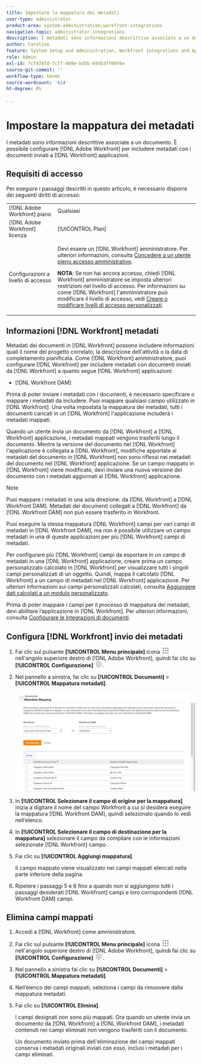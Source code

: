 ```yaml
---
title: Impostare la mappatura dei metadati
user-type: administrator
product-area: system-administration;workfront-integrations
navigation-topic: administrator-integrations
description: I metadati sono informazioni descrittive associate a un documento. È possibile configurare [!DNL Adobe Workfront] per includere metadati con i documenti inviati a [!DNL Workfront] applicazioni.
author: Caroline
feature: System Setup and Administration, Workfront Integrations and Apps
role: Admin
exl-id: 7cf4787d-7cff-489e-bd5b-69db3ff09f6e
source-git-commit: ''
workflow-type: tm+mt
source-wordcount: '614'
ht-degree: 0%

---
```


# Impostare la mappatura dei metadati

I metadati sono informazioni descrittive associate a un documento. È possibile configurare [!DNL Adobe Workfront] per includere metadati con i documenti inviati a [!DNL Workfront] applicazioni.

## Requisiti di accesso

Per eseguire i passaggi descritti in questo articolo, è necessario disporre dei seguenti diritti di accesso:

<table style="table-layout:auto"> 
 <col> 
 <col> 
 <tbody> 
  <tr> 
   <td role="rowheader">[!DNL Adobe Workfront] piano</td> 
   <td>Qualsiasi</td> 
  </tr> 
  <tr> 
   <td role="rowheader">[!DNL Adobe Workfront] licenza</td> 
   <td>[!UICONTROL Plan]</td> 
  </tr> 
  <tr> 
   <td role="rowheader">Configurazioni a livello di accesso</td> 
   <td> <p>Devi essere un [!DNL Workfront] amministratore. Per ulteriori informazioni, consulta <a href="../../administration-and-setup/add-users/configure-and-grant-access/grant-a-user-full-administrative-access.md" class="MCXref xref">Concedere a un utente pieno accesso amministrativo</a>.</p> <p><b>NOTA</b>: Se non hai ancora accesso, chiedi [!DNL Workfront] amministratore se imposta ulteriori restrizioni nel livello di accesso. Per informazioni su come [!DNL Workfront] l'amministratore può modificare il livello di accesso, vedi <a href="../../administration-and-setup/add-users/configure-and-grant-access/create-modify-access-levels.md" class="MCXref xref">Creare o modificare livelli di accesso personalizzati</a>.</p> </td> 
  </tr> 
 </tbody> 
</table>

## Informazioni [!DNL Workfront] metadati

Metadati dei documenti in [!DNL Workfront] possono includere informazioni quali il nome del progetto correlato, la descrizione dell&#39;attività o la data di completamento pianificata. Come [!DNL Workfront] amministratore, puoi configurare [!DNL Workfront] per includere metadati con documenti inviati da [!DNL Workfront] a quanto segue [!DNL Workfront] applicazioni:

* [!DNL Workfront DAM]

Prima di poter inviare i metadati con i documenti, è necessario specificare o mappare i metadati da includere. Puoi mappare qualsiasi campo utilizzato in [!DNL Workfront]. Una volta impostata la mappatura dei metadati, tutti i documenti caricati in un [!DNL Workfront] l&#39;applicazione includerà i metadati mappati.

Quando un utente invia un documento da [!DNL Workfront] a [!DNL Workfront] applicazione, i metadati mappati vengono trasferiti lungo il documento. Mentre la versione del documento nel [!DNL Workfront] l&#39;applicazione è collegata a [!DNL Workfront], modifiche apportate ai metadati del documento in [!DNL Workfront] non sono riflessi nei metadati del documento nel [!DNL Workfront] applicazione. Se un campo mappato in [!DNL Workfront] viene modificato, devi inviare una nuova versione del documento con i metadati aggiornati al [!DNL Workfront] applicazione.

>[!NOTE]
>
>Puoi mappare i metadati in una sola direzione: da [!DNL Workfront] a [!DNL Workfront DAM]. Metadati dei documenti collegati a [!DNL Workfront] da [!DNL Workfront DAM] non può essere trasferito in Workfront.

Puoi eseguire la stessa mappatura [!DNL Workfront] campi per vari campi di metadati in [!DNL Workfront DAM], ma non è possibile utilizzare un campo metadati in una di queste applicazioni per più [!DNL Workfront] campi di metadati.

Per configurare più [!DNL Workfront] campi da esportare in un campo di metadati in una [!DNL Workfront] applicazione, creare prima un campo personalizzato calcolato in [!DNL Workfront] per visualizzare tutti i singoli campi personalizzati di un oggetto. Quindi, mappa il calcolato [!DNL Workfront] a un campo di metadati nel [!DNL Workfront] applicazione. Per ulteriori informazioni sui campi personalizzati calcolati, consulta [Aggiungere dati calcolati a un modulo personalizzato](../../administration-and-setup/customize-workfront/create-manage-custom-forms/add-calculated-data-to-custom-form.md).

Prima di poter mappare i campi per il processo di mappatura dei metadati, devi abilitare l’applicazione in [!DNL Workfront]. Per ulteriori informazioni, consulta [Configurare le integrazioni di documenti](../../administration-and-setup/configure-integrations/configure-document-integrations.md).

## Configura [!DNL Workfront] invio dei metadati

1. Fai clic sul pulsante **[!UICONTROL Menu principale]** icona ![](assets/main-menu-icon.png) nell&#39;angolo superiore destro di [!DNL Adobe Workfront], quindi fai clic su **[!UICONTROL Configurazione]** ![](assets/gear-icon-settings.png).

1. Nel pannello a sinistra, fai clic su **[!UICONTROL Documenti]** > **[!UICONTROL Mappatura metadati]**.

   ![](assets/metadata-mapping.png)

1. In **[!UICONTROL Selezionare il campo di origine per la mappatura]** inizia a digitare il nome del campo Workfront a cui si desidera eseguire la mappatura [!DNL Workfront DAM], quindi selezionalo quando lo vedi nell’elenco.
1. In **[!UICONTROL Selezionare il campo di destinazione per la mappatura]** selezionare il campo da compilare con le informazioni selezionate [!DNL Workfront] campo .

1. Fai clic su **[!UICONTROL Aggiungi mappatura]**.

   Il campo mappato viene visualizzato nei campi mappati elencati nella parte inferiore della pagina.

1. Ripetere i passaggi 5 e 6 fino a quando non si aggiungono tutti i passaggi desiderati [!DNL Workfront] campi e loro corrispondenti [!DNL Workfront DAM] campi.

## Elimina campi mappati

1. Accedi a [!DNL Workfront] come amministratore.
1. Fai clic sul pulsante **[!UICONTROL Menu principale]** icona ![](assets/main-menu-icon.png) nell&#39;angolo superiore destro di [!DNL Adobe Workfront], quindi fai clic su **[!UICONTROL Configurazione]** ![](assets/gear-icon-settings.png).

1. Nel pannello a sinistra fai clic su **[!UICONTROL Documenti]** > **[!UICONTROL Mappatura metadati]**.

1. Nell’elenco dei campi mappati, seleziona i campi da rimuovere dalla mappatura metadati.
1. Fai clic su **[!UICONTROL Elimina]**.

   I campi designati non sono più mappati. Ora quando un utente invia un documento da [!DNL Workfront] a [!DNL Workfront DAM], i metadati contenuti nei campi eliminati non vengono trasferiti con il documento.

   Un documento inviato prima dell&#39;eliminazione dei campi mappati conserva i metadati originali inviati con esso, inclusi i metadati per i campi eliminati.
